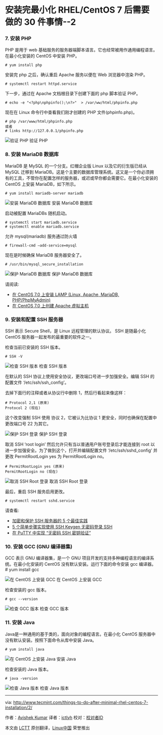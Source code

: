 安装完最小化 RHEL/CentOS 7 后需要做的 30 件事情--2
================================================================================
### 7. 安装 PHP ###

PHP 是用于 web 基础服务的服务器端脚本语言。它也经常被用作通用编程语言。在最小化安装的 CentOS 中安装 PHP。

    # yum install php

安装完 php 之后，确认重启 Apache 服务以便在 Web 浏览器中渲染 PHP。

    # systemctl restart httpd.service

下一步，通过在 Apache 文档根目录下创建下面的 php 脚本验证 PHP。

    # echo -e "<?php\nphpinfo();\n?>"  > /var/ww/html/phpinfo.php

现在在 Linux 命令行中查看我们刚才创建的 PHP 文件(phpinfo.php)。

    # php /var/www/html/phpinfo.php
    或者
    # links http://127.0.0.1/phpinfo.php

![验证 PHP](http://www.tecmint.com/wp-content/uploads/2015/04/Verify-PHP.jpeg)
验证 PHP

### 8. 安装 MariaDB 数据库 ###

MariaDB 是 MySQL 的一个分支。红帽企业版 Linux 以及它的衍生版已经从 MySQL 迁移到 MariaDB。这是个主要的数据库管理系统。这又是一个你必须拥有的工具，不管你在配置怎样的服务器，或迟或早你都会需要它。在最小化安装的 CentOS 上安装 MariaDB，如下所示。

    # yum install mariadb-server mariadb

![安装 MariaDB 数据库](http://www.tecmint.com/wp-content/uploads/2015/04/Install-MariaDB-Database.jpeg)
安装 MariaDB 数据库

启动被配置 MariaDBs 随机启动。

    # systemctl start mariadb.service
    # systemctl enable mariadb.service

允许 mysql(mariadb) 服务通过防火墙

    # firewall-cmd –add-service=mysql

现在是时候确保 MariaDB 服务器安全了。

    # /usr/bin/mysql_secure_installation

![保护 MariaDB 数据库](http://www.tecmint.com/wp-content/uploads/2015/04/Secure-MariaDB.jpeg)
保护 MariaDB 数据库

请阅读:

- [在 CentOS 7.0 上安装 LAMP (Linux, Apache, MariaDB, PHP/PhpMyAdmin)][1]
- [在 CentOS 7.0 上创建 Apache 虚拟主机][2]

### 9. 安装和配置 SSH 服务器 ###

SSH 表示 Secure Shell，是 Linux 远程管理的默认协议。 SSH 是随最小化 CentOS 服务器一起发布的最重要的软件之一。

检查当前已安装的 SSH 版本。

    # SSH -V

![检查 SSH 版本](http://www.tecmint.com/wp-content/uploads/2015/04/Check-SSH-Version.jpeg)
检查 SSH 版本

在默认的 SSH 协议上使用安全协议，更改端口号进一步加强安全。编辑 SSH 的配置文件 ‘/etc/ssh/ssh_config’。

去掉下面行的注释或者从协议行中删除 1，然后行看起来像这样：

    # Protocol 2,1 (原来)
    Protocol 2 (现在)

这个改变强制 SSH 使用 协议 2，它被认为比协议 1 更安全，同时也确保在配置中更改端口号 22 为其它。

![保护 SSH 登录](http://www.tecmint.com/wp-content/uploads/2015/04/Secure-SSH.jpeg)
保护 SSH 登录

取消 SSH ‘root login’ 然后允许只有当以普通用户账号登录后才能连接到 root 以进一步加强安全。为了做到这个，打开并编辑配置文件 ‘/etc/ssh/sshd_config’ 并更改 PermitRootLogin yes 为 PermitRootLogin no。

    # PermitRootLogin yes (原来) 
    PermitRootLogin no (现在)

![取消 SSH Root 登录](http://www.tecmint.com/wp-content/uploads/2015/04/Disable-SSH-Root-Login.jpeg)
取消 SSH Root 登录

最后，重启 SSH 服务启用更改。

    # systemctl restart sshd.service

请查看:

- [加密和保护 SSH 服务器的 5 个最佳实践][3]
- [5 个简单步骤实现使用 SSH Keygen 无密码登录 SSH][4]
- [在 PuTTY 中实现 “无密码 SSH 密钥验证”][5]

### 10. 安装 GCC (GNU 编译器集) ###

GCC 表示 GNU 编译器集，是一个 GNU 项目开发的支持多种编程语言的编译系统。在最小化安装的 CentOS 没有默认安装。运行下面的命令安装 gcc 编译器。
    # yum install gcc

![在 CentOS 上安装 GCC](http://www.tecmint.com/wp-content/uploads/2015/04/Install-GCC-in-CentOS.jpeg)
在 CentOS 上安装 GCC

检查安装的 gcc 版本。

    # gcc --version

![检查 GCC 版本](http://www.tecmint.com/wp-content/uploads/2015/04/Check-GCC-Version.jpeg)
检查 GCC 版本

### 11. 安装 Java ###

Java是一种通用的基于类的，面向对象的编程语言。在最小化 CentOS 服务器中没有默认安装。按照下面命令从库中安装 Java。

    # yum install java

![在 CentOS 上安装 Java](http://www.tecmint.com/wp-content/uploads/2015/04/Install-java.jpeg)
安装 Java

检查安装的 Java 版本。

    # java -version

![检查 Java 版本](http://www.tecmint.com/wp-content/uploads/2015/04/Check-Java-Version.jpeg)
检查 Java 版本

--------------------------------------------------------------------------------

via: http://www.tecmint.com/things-to-do-after-minimal-rhel-centos-7-installation/2/

作者：[Avishek Kumar][a]
译者：[ictlyh](https://github.com/ictlyh)
校对：[校对者ID](https://github.com/校对者ID)

本文由 [LCTT](https://github.com/LCTT/TranslateProject) 原创翻译，[Linux中国](http://linux.cn/) 荣誉推出

[a]:http://www.tecmint.com/author/avishek/
[1]:http://www.tecmint.com/install-lamp-in-centos-7/
[2]:http://www.tecmint.com/apache-virtual-hosting-in-centos/
[3]:http://www.tecmint.com/5-best-practices-to-secure-and-protect-ssh-server/
[4]:http://www.tecmint.com/ssh-passwordless-login-using-ssh-keygen-in-5-easy-steps/
[5]:http://www.tecmint.com/ssh-passwordless-login-with-putty/